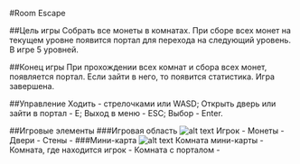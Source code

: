 #Room Escape

##Цель игры
Собрать все монеты в комнатах. При сборе всех монет на текущем уровне появится
портал для перехода на следующий уровень. В игре 5 уровней.

##Конец игры
При прохождении всех комнат и сбора всех монет, появляется портал. Если зайти в 
него, то появится статистика. Игра завершена.

##Управление
Ходить - стрелочками или WASD;
Открыть дверь или зайти в портал - E;
Выход в меню - ESC;
Выбор - Enter.

##Игровые элементы
###Игровая область
![alt text](https://drive.google.com/open?id=1OKjPiLy1i66LacU3hT3pXi_ejTkfN5wZ)
Игрок - 
Монеты - 
Двери -
Стены -
###Мини-карта
![alt text](https://drive.google.com/open?id=18DWpqU-x3kjIerFA30TlGmRpGL0PMppD)
Комната мини-карты -
Комната, где находится игрок -
Комната с порталом - 
